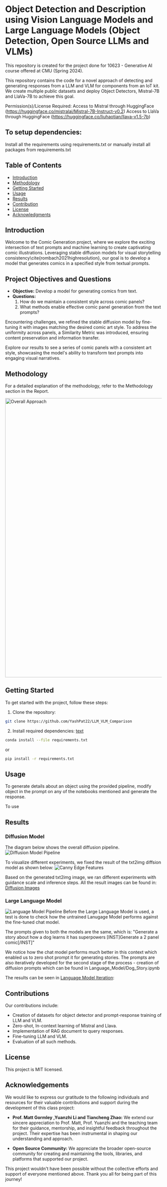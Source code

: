 # Object Detection and Description using Vision Language Models and Large Language Models (Object Detection, Open Source LLMs and VLMs)
This repository is created for the project done for 10623 - Generative AI course offered at CMU (Spring 2024).

This repository contains the code for a novel approach of detecting and generating responses from a LLM and VLM for components from an IoT kit. We create multiple public datasets and deploy Object Detectors, Mistral-7B and LlaVa-7B to achieve this goal.


Permission(s)/License Required:
Access to Mistral through HuggingFace (https://huggingface.co/mistralai/Mistral-7B-Instruct-v0.2)
Access to LlaVa through HuggingFace (https://huggingface.co/liuhaotian/llava-v1.5-7b)

## To setup dependencies:
Install all the requirements using requirements.txt or manually install all packages from requirements.txt

## Table of Contents

- [Introduction](#introduction)
- [Methodology](#methodology)
- [Getting Started](#getting-started)
- [Usage](#usage)
- [Results](#results)
- [Contribution](#contribution)
- [License](#license)
- [Acknowledgments](#acknowledgments)

## Introduction

Welcome to the Comic Generation project, where we explore the exciting intersection of text prompts and machine learning to create captivating comic illustrations. Leveraging stable diffusion models for visual storytelling consistency\cite{rombach2021highresolution}, our goal is to develop a model that generates comics in a specified style from textual prompts.

## Project Objectives and Questions
- **Objective:** Develop a model for generating comics from text.
- **Questions:**
  1. How do we maintain a consistent style across comic panels?
  2. What methods enable effective comic panel generation from the text prompts?

Encountering challenges, we refined the stable diffusion model by fine-tuning it with images matching the desired comic art style. To address the uniformity across panels, a Similarity Metric was introduced, ensuring content preservation and information transfer.

Explore our results to see a series of comic panels with a consistent art style, showcasing the model's ability to transform text prompts into engaging visual narratives.

## Methodology

For a detailed explanation of the methodology, refer to the Methodology section in the Report.

<img width="895" alt="Overall Approach" src="https://github.com/YashPat22/LLM_VLM_Comparison/assets/111828697/0bc757fa-7631-4800-90e3-66b291160f5b">


## Getting Started

To get started with the project, follow these steps:

1. Clone the repository:
```bash
git clone https://github.com/YashPat22/LLM_VLM_Comparison
```
2. Install required dependencies:
[text](requirements.txt)
```bash
conda install --file requirements.txt
```
or
```bash
pip install -r requirements.txt
```

## Usage

To generate details about an object using the provided pipeline, modify object in the prompt on any of the notebooks mentioned and generate the response.

To use 

## Results

### Diffusion Model
The diagram below shows the overall diffusion pipeline.
![Diffusion Model Pipeline](diffusion.png)

To visualize different experiments, we fixed the result of the txt2img diffsion model as shown below: 
![Canny Edge Features](DiffusionImages/txt2img_grid.png)

Based on the generated txt2img image, we ran different experiments with guidance scale and inference steps.
All the result images can be found in: [Diffusion Images](DiffusionImages/)

### Large Language Model
![Language Model Pipeline](LanguageModel.png)
Before the Large Language Model is used, a test is done to check how the untrained Lanugage Model performs against the fine-tuned chat model.

The prompts given to both the models are the same, which is: "Generate a story about how a dog learns it has superpowers [INST]Generate a 2 panel comic[/INST]"

We notice how the chat model performs much better in this context which enabled us to zero shot prompt it for generating stories.
The prompts are also iteratively developed for the second stage of the process - creation of diffusion prompts which can be found in Language_Model/Dog_Story.ipynb

The results can be seen in [Language Model Iteration](Language_Model/Dog_Story.ipynb):

## Contributions
Our contributions include:
- Creation of datasets for object detector and prompt-response training of LLM and VLM.
- Zero-shot, In-context learning of Mistral and Llava.
- Implementation of RAG document to query responses.
- Fine-tuning LLM and VLM.
- Evaluation of all such methods. 

## License
This project is MIT licensed.

## Acknowledgements
We would like to express our gratitude to the following individuals and resources for their valuable contributions and support during the development of this class project:

- **Prof. Matt Gormley ,Yuanzhi Li and Tiancheng Zhao:** We extend our sincere appreciation to Prof. Matt, Prof. Yuanzhi and the teaching team for their guidance, mentorship, and insightful feedback throughout the project. Their expertise has been instrumental in shaping our understanding and approach.

- **Open Source Community:** We appreciate the broader open-source community for creating and maintaining the tools, libraries, and platforms that supported our project.

This project wouldn't have been possible without the collective efforts and support of everyone mentioned above. Thank you all for being part of this journey!
